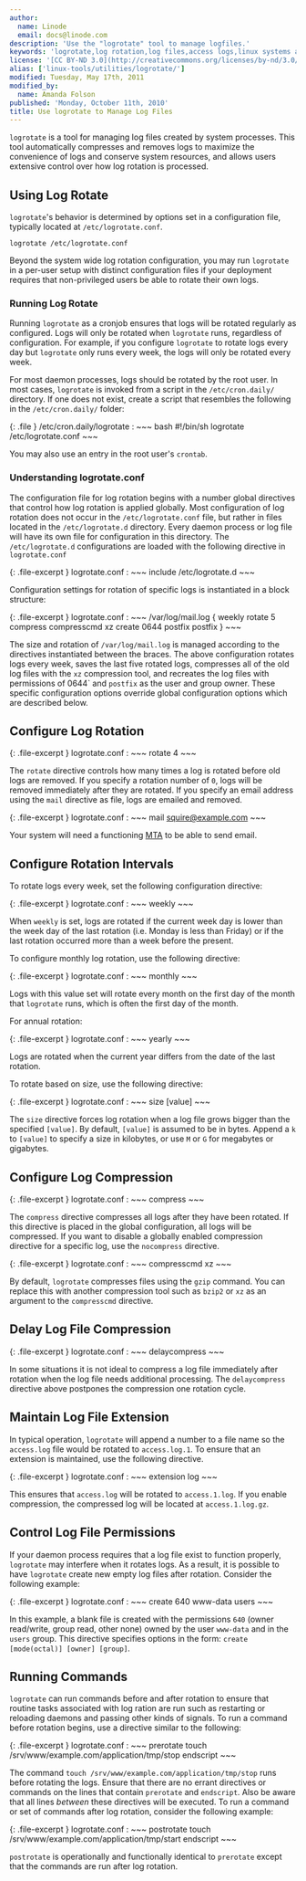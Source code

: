 ```yaml
---
author:
  name: Linode
  email: docs@linode.com
description: 'Use the "logrotate" tool to manage logfiles.'
keywords: 'logrotate,log rotation,log files,access logs,linux systems administration,basic systems administration'
license: '[CC BY-ND 3.0](http://creativecommons.org/licenses/by-nd/3.0/us/)'
alias: ['linux-tools/utilities/logrotate/']
modified: Tuesday, May 17th, 2011
modified_by:
  name: Amanda Folson
published: 'Monday, October 11th, 2010'
title: Use logrotate to Manage Log Files
---
```


`logrotate` is a tool for managing log files created by system processes. This tool automatically compresses and removes logs to maximize the convenience of logs and conserve system resources, and allows users extensive control over how log rotation is processed.

## Using Log Rotate

`logrotate`'s behavior is determined by options set in a configuration file, typically located at `/etc/logrotate.conf`.

    logrotate /etc/logrotate.conf

Beyond the system wide log rotation configuration, you may run `logrotate` in a per-user setup with distinct configuration files if your deployment requires that non-privileged users be able to rotate their own logs.

### Running Log Rotate

Running `logrotate` as a cronjob ensures that logs will be rotated regularly as configured. Logs will only be rotated when `logrotate` runs, regardless of configuration. For example, if you configure `logrotate` to rotate logs every day but `logrotate` only runs every week, the logs will only be rotated every week.

For most daemon processes, logs should be rotated by the root user. In most cases, `logrotate` is invoked from a script in the `/etc/cron.daily/` directory. If one does not exist, create a script that resembles the following in the `/etc/cron.daily/` folder:

{: .file }
/etc/cron.daily/logrotate
:   ~~~ bash
    #!/bin/sh
    logrotate /etc/logrotate.conf
    ~~~

You may also use an entry in the root user's `crontab`.

### Understanding logrotate.conf

The configuration file for log rotation begins with a number global directives that control how log rotation is applied globally. Most configuration of log rotation does not occur in the `/etc/logrotate.conf` file, but rather in files located in the `/etc/logrotate.d` directory. Every daemon process or log file will have its own file for configuration in this directory. The `/etc/logrotate.d` configurations are loaded with the following directive in `logrotate.conf`

{: .file-excerpt }
logrotate.conf
:   ~~~
    include /etc/logrotate.d
    ~~~

Configuration settings for rotation of specific logs is instantiated in a block structure:

{: .file-excerpt }
logrotate.conf
:   ~~~
    /var/log/mail.log {
      weekly
      rotate 5
      compress
      compresscmd xz
      create 0644 postfix postfix
    }
    ~~~

The size and rotation of `/var/log/mail.log` is managed according to the directives instantiated between the braces. The above configuration rotates logs every week, saves the last five rotated logs, compresses all of the old log files with the `xz` compression tool, and recreates the log files with permissions of 0644\` and `postfix` as the user and group owner. These specific configuration options override global configuration options which are described below.

## Configure Log Rotation

{: .file-excerpt }
logrotate.conf
:   ~~~
    rotate 4
    ~~~

The `rotate` directive controls how many times a log is rotated before old logs are removed. If you specify a rotation number of `0`, logs will be removed immediately after they are rotated. If you specify an email address using the `mail` directive as file, logs are emailed and removed.

{: .file-excerpt }
logrotate.conf
:   ~~~
    mail <squire@example.com>
    ~~~

Your system will need a functioning [MTA](/docs/email/) to be able to send email.

## Configure Rotation Intervals

To rotate logs every week, set the following configuration directive:

{: .file-excerpt }
logrotate.conf
:   ~~~
    weekly
    ~~~

When `weekly` is set, logs are rotated if the current week day is lower than the week day of the last rotation (i.e. Monday is less than Friday) or if the last rotation occurred more than a week before the present.

To configure monthly log rotation, use the following directive:

{: .file-excerpt }
logrotate.conf
:   ~~~
    monthly
    ~~~

Logs with this value set will rotate every month on the first day of the month that `logrotate` runs, which is often the first day of the month.

For annual rotation:

{: .file-excerpt }
logrotate.conf
:   ~~~
    yearly
    ~~~

Logs are rotated when the current year differs from the date of the last rotation.

To rotate based on size, use the following directive:

{: .file-excerpt }
logrotate.conf
:   ~~~
    size [value]
    ~~~

The `size` directive forces log rotation when a log file grows bigger than the specified `[value]`. By default, `[value]` is assumed to be in bytes. Append a `k` to `[value]` to specify a size in kilobytes, or use `M` or `G` for megabytes or gigabytes.

## Configure Log Compression

{: .file-excerpt }
logrotate.conf
:   ~~~
    compress
    ~~~

The `compress` directive compresses all logs after they have been rotated. If this directive is placed in the global configuration, all logs will be compressed. If you want to disable a globally enabled compression directive for a specific log, use the `nocompress` directive.

{: .file-excerpt }
logrotate.conf
:   ~~~
    compresscmd xz
    ~~~

By default, `logrotate` compresses files using the `gzip` command. You can replace this with another compression tool such as `bzip2` or `xz` as an argument to the `compresscmd` directive.

## Delay Log File Compression

{: .file-excerpt }
logrotate.conf
:   ~~~
    delaycompress
    ~~~

In some situations it is not ideal to compress a log file immediately after rotation when the log file needs additional processing. The `delaycompress` directive above postpones the compression one rotation cycle.

## Maintain Log File Extension

In typical operation, `logrotate` will append a number to a file name so the `access.log` file would be rotated to `access.log.1`. To ensure that an extension is maintained, use the following directive.

{: .file-excerpt }
logrotate.conf
:   ~~~
    extension log
    ~~~

This ensures that `access.log` will be rotated to `access.1.log`. If you enable compression, the compressed log will be located at `access.1.log.gz`.

## Control Log File Permissions

If your daemon process requires that a log file exist to function properly, `logrotate` may interfere when it rotates logs. As a result, it is possible to have `logrotate` create new empty log files after rotation. Consider the following example:

{: .file-excerpt }
logrotate.conf
:   ~~~
    create 640 www-data users
    ~~~

In this example, a blank file is created with the permissions `640` (owner read/write, group read, other none) owned by the user `www-data` and in the `users` group. This directive specifies options in the form: `create [mode(octal)] [owner] [group]`.

## Running Commands

`logrotate` can run commands before and after rotation to ensure that routine tasks associated with log ration are run such as restarting or reloading daemons and passing other kinds of signals. To run a command before rotation begins, use a directive similar to the following:

{: .file-excerpt }
logrotate.conf
:   ~~~
    prerotate
        touch /srv/www/example.com/application/tmp/stop
    endscript
    ~~~

The command `touch /srv/www/example.com/application/tmp/stop` runs before rotating the logs. Ensure that there are no errant directives or commands on the lines that contain `prerotate` and `endscript`. Also be aware that all lines *between* these directives will be executed. To run a command or set of commands after log rotation, consider the following example:

{: .file-excerpt }
logrotate.conf
:   ~~~
    postrotate
        touch /srv/www/example.com/application/tmp/start
    endscript
    ~~~

`postrotate` is operationally and functionally identical to `prerotate` except that the commands are run after log rotation.